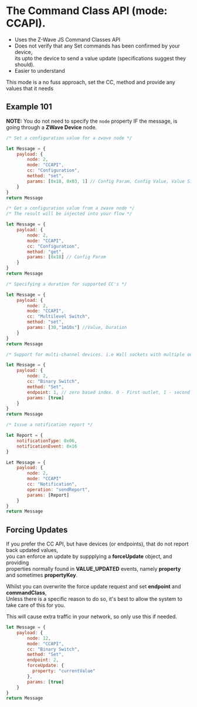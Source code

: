 # The Command Class API (mode: CCAPI).  

 - Uses the Z-Wave JS Command Classes API
 - Does not verify that any Set commands has been confirmed by your device,  
   its upto the device to send a value update (specifications suggest they should).
 - Easier to understand
  
This mode is a no fuss approach, set the CC, method and provide any values that it needs

## Example 101  
**NOTE:** You do not need to specify the ```node``` property IF the message, is going through a **ZWave Device** node.  

```javascript
/* Set a configuration value for a zwave node */

let Message = {
    payload: {
        node: 2,
        mode: "CCAPI",
        cc: "Configuration",
        method: "set",
        params: [0x18, 0x03, 1] // Config Param, Config Value, Value Size
    }
}
return Message
```

```javascript
/* Get a configuration value from a zwave node */
/* The result will be injected into your flow */

let Message = {
    payload: {
        node: 2,
        mode: "CCAPI",
        cc: "Configuration",
        method: "get",
        params: [0x18] // Config Param
    }
}
return Message
```

```javascript
/* Specifying a duration for supported CC's */

let Message = {
    payload: {
        node: 2,
        mode: "CCAPI",
        cc: "Multilevel Switch",
        method: "set",
        params: [30,"1m10s"] //Value, Duration
    }
}
return Message
```

```javascript
/* Support for multi-channel devices. i.e Wall sockets with multiple outlets */

let Message = {
    payload: {
        node: 2,
        cc: "Binary Switch",
        method: "Set",
        endpoint: 1, // zero based index. 0 - First outlet, 1 - second outlet and so on.
        params: [true]
    }
}
return Message
```

```javascript
/* Issue a notification report */

let Report = {
    notificationType: 0x06,
    notificationEvent: 0x16
}

Let Message = {
    payload: {
        node: 2,
        mode: "CCAPI"
        cc: "Notification",
        operation: "sendReport",
        params: [Report]
    }
}
return Message
```

## Forcing Updates
If you prefer the CC API, but have devices (or endpoints), that do not report back updated values,  
you can enforce an update by suppplying a **forceUpdate** object, and providing  
properties normally found in **VALUE_UPDATED** events, namely **property** and sometimes **propertyKey**.  

Whilst you can overwrite the force update request and set **endpoint** and **commandClass**,  
Unless there is a specific reason to do so, it's best to allow the system to take care of this for you.

This will cause extra traffic in your network, so only use this if needed.

```javascript
let Message = {
    payload: {
        node: 12,
        mode: "CCAPI",
        cc: "Binary Switch",
        method: "Set",
        endpoint: 2,
        forceUpdate: {
          property: "currentValue"
        },
        params: [true]
    }
}
return Message
```
